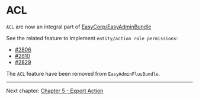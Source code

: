 # ACL

`ACL` are now an integral part of [EasyCorp/EasyAdminBundle](https://github.com/EasyCorp/EasyAdminBundle)

See the related feature to implement `entity/action role permissions`:
* [#2806](https://github.com/EasyCorp/EasyAdminBundle/pull/2806)
* [#2810](https://github.com/EasyCorp/EasyAdminBundle/pull/2810)
* [#2829](https://github.com/EasyCorp/EasyAdminBundle/pull/2829)

The `ACL` feature have been removed from `EasyAdminPlusBundle`.

----------

Next chapter: [Chapter 5 - Export Action](chapter-5.md)